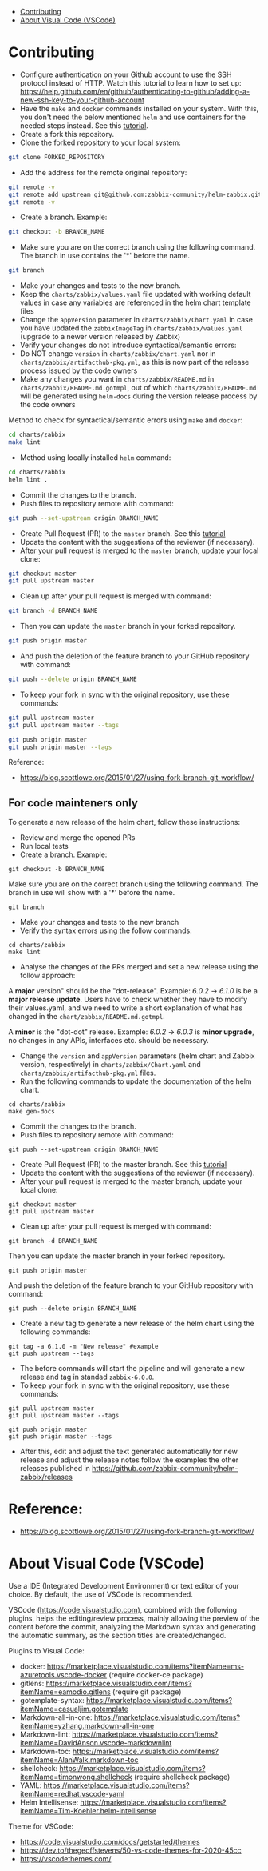 <!-- TOC -->

- [Contributing](#contributing)
- [About Visual Code (VSCode)](#about-visual-code-vscode)

<!-- TOC -->

# Contributing

* Configure authentication on your Github account to use the SSH protocol instead of HTTP. Watch this tutorial to learn how to set up: https://help.github.com/en/github/authenticating-to-github/adding-a-new-ssh-key-to-your-github-account
* Have the ``make`` and ``docker`` commands installed on your system. With this, you don't need the below mentioned ``helm`` and use containers for the needed steps instead. See this [tutorial](charts/zabbix/docs/requirements.md).
* Create a fork this repository.
* Clone the forked repository to your local system:

```bash
git clone FORKED_REPOSITORY
```

* Add the address for the remote original repository:

```bash
git remote -v
git remote add upstream git@github.com:zabbix-community/helm-zabbix.git
git remote -v
```

* Create a branch. Example:

```bash
git checkout -b BRANCH_NAME
```

* Make sure you are on the correct branch using the following command. The branch in use contains the '*' before the name.

```bash
git branch
```

* Make your changes and tests to the new branch.
* Keep the ``charts/zabbix/values.yaml`` file updated with working default values ​​in case any variables are referenced in the helm chart template files
* Change the ``appVersion`` parameter in ``charts/zabbix/Chart.yaml`` in case you have updated the ``zabbixImageTag`` in ``charts/zabbix/values.yaml`` (upgrade to a newer version released by Zabbix)
* Verify your changes do not introduce syntactical/semantic errors:
* Do NOT change ``version`` in ``charts/zabbix/chart.yaml`` nor in ``charts/zabbix/artifacthub-pkg.yml``, as this is now part of the release process issued by the code owners
* Make any changes you want in ``charts/zabbix/README.md`` in ``charts/zabbix/README.md.gotmpl``, out of which ``charts/zabbix/README.md`` will be generated using ``helm-docs`` during the version release process by the code owners

Method to check for syntactical/semantic errors using ``make`` and ``docker``:

```bash
cd charts/zabbix
make lint
```

* Method using locally installed ``helm`` command:

```bash
cd charts/zabbix
helm lint .
```

* Commit the changes to the branch.
* Push files to repository remote with command:

```bash
git push --set-upstream origin BRANCH_NAME
```

* Create Pull Request (PR) to the `master` branch. See this [tutorial](https://help.github.com/en/github/collaborating-with-issues-and-pull-requests/creating-a-pull-request-from-a-fork)
* Update the content with the suggestions of the reviewer (if necessary).
* After your pull request is merged to the `master` branch, update your local clone:

```bash
git checkout master
git pull upstream master
```

* Clean up after your pull request is merged with command:

```bash
git branch -d BRANCH_NAME
```

* Then you can update the ``master`` branch in your forked repository.

```bash
git push origin master
```

* And push the deletion of the feature branch to your GitHub repository with command:

```bash
git push --delete origin BRANCH_NAME
```

* To keep your fork in sync with the original repository, use these commands:

```bash
git pull upstream master
git pull upstream master --tags

git push origin master
git push origin master --tags
```

Reference:
* https://blog.scottlowe.org/2015/01/27/using-fork-branch-git-workflow/


## For code mainteners only

To generate a new release of the helm chart, follow these instructions:

* Review and merge the opened PRs
* Run local tests
* Create a branch. Example:

```
git checkout -b BRANCH_NAME
```

Make sure you are on the correct branch using the following command. The branch in use will show with a '*' before the name.

```
git branch
```

* Make your changes and tests to the new branch
* Verify the syntax errors using the follow commands:

```
cd charts/zabbix
make lint
```

* Analyse the changes of the PRs merged and set a new release using the follow approach:

A **major** version" should be the "dot-release". Example: *6.0.2* -> *6.1.0* is be a **major release update**. Users have to check whether they have to modify their values.yaml, and we need to write a short explanation of what has changed in the ``chart/zabbix/README.md.gotmpl``.

A **minor** is the "dot-dot" release. Example: *6.0.2* -> *6.0.3* is **minor upgrade**, no changes in any APIs, interfaces etc. should be necessary.

* Change the ``version`` and ``appVersion`` parameters (helm chart and Zabbix version, respectively) in ``charts/zabbix/Chart.yaml`` and ``charts/zabbix/artifacthub-pkg.yml`` files.
* Run the following commands to update the documentation of the helm chart.

```
cd charts/zabbix
make gen-docs
```

* Commit the changes to the branch.
* Push files to repository remote with command:

```
git push --set-upstream origin BRANCH_NAME
```

* Create Pull Request (PR) to the master branch. See this [tutorial](https://help.github.com/en/github/collaborating-with-issues-and-pull-requests/creating-a-pull-request-from-a-fork)
* Update the content with the suggestions of the reviewer (if necessary).
* After your pull request is merged to the master branch, update your local clone:

```
git checkout master
git pull upstream master
```

* Clean up after your pull request is merged with command:

```
git branch -d BRANCH_NAME
```

Then you can update the master branch in your forked repository.

```
git push origin master
```

And push the deletion of the feature branch to your GitHub repository with command:

```
git push --delete origin BRANCH_NAME
```

* Create a new tag to generate a new release of the helm chart using the following commands:

```
git tag -a 6.1.0 -m "New release" #example
git push upstream --tags
```

* The before commands will start the pipeline and will generate a new release and tag in standad ``zabbix-6.0.0``.
* To keep your fork in sync with the original repository, use these commands:

```
git pull upstream master
git pull upstream master --tags

git push origin master
git push origin master --tags
```

* After this, edit and adjust the text generated automatically for new release and adjust the release notes follow the examples the other releases published in https://github.com/zabbix-community/helm-zabbix/releases

# Reference:

* https://blog.scottlowe.org/2015/01/27/using-fork-branch-git-workflow/


# About Visual Code (VSCode)

Use a IDE (Integrated Development Environment) or text editor of your choice. By default, the use of VSCode is recommended.

VSCode (https://code.visualstudio.com), combined with the following plugins, helps the editing/review process, mainly allowing the preview of the content before the commit, analyzing the Markdown syntax and generating the automatic summary, as the section titles are created/changed.

Plugins to Visual Code:

* docker: https://marketplace.visualstudio.com/items?itemName=ms-azuretools.vscode-docker (require docker-ce package)
* gitlens: https://marketplace.visualstudio.com/items?itemName=eamodio.gitlens (require git package)
* gotemplate-syntax: https://marketplace.visualstudio.com/items?itemName=casualjim.gotemplate
* Markdown-all-in-one: https://marketplace.visualstudio.com/items?itemName=yzhang.markdown-all-in-one
* Markdown-lint: https://marketplace.visualstudio.com/items?itemName=DavidAnson.vscode-markdownlint
* Markdown-toc: https://marketplace.visualstudio.com/items?itemName=AlanWalk.markdown-toc
* shellcheck: https://marketplace.visualstudio.com/items?itemName=timonwong.shellcheck (require shellcheck package)
* YAML: https://marketplace.visualstudio.com/items?itemName=redhat.vscode-yaml
* Helm Intellisense: https://marketplace.visualstudio.com/items?itemName=Tim-Koehler.helm-intellisense

Theme for VSCode:

* https://code.visualstudio.com/docs/getstarted/themes
* https://dev.to/thegeoffstevens/50-vs-code-themes-for-2020-45cc
* https://vscodethemes.com/
